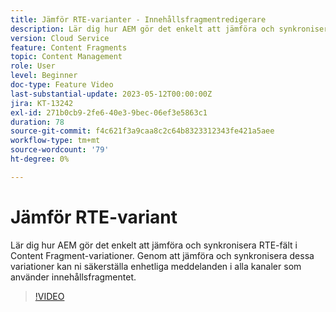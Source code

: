 ```yaml
---
title: Jämför RTE-varianter - Innehållsfragmentredigerare
description: Lär dig hur AEM gör det enkelt att jämföra och synkronisera RTE-fält i Content Fragment-variationer. Genom att jämföra och synkronisera dessa variationer kan ni säkerställa enhetliga meddelanden i alla kanaler som använder innehållsfragmentet.
version: Cloud Service
feature: Content Fragments
topic: Content Management
role: User
level: Beginner
doc-type: Feature Video
last-substantial-update: 2023-05-12T00:00:00Z
jira: KT-13242
exl-id: 271b0cb9-2fe6-40e3-9bec-06ef3e5863c1
duration: 78
source-git-commit: f4c621f3a9caa8c2c64b8323312343fe421a5aee
workflow-type: tm+mt
source-wordcount: '79'
ht-degree: 0%

---
```


# Jämför RTE-variant

Lär dig hur AEM gör det enkelt att jämföra och synkronisera RTE-fält i Content Fragment-variationer. Genom att jämföra och synkronisera dessa variationer kan ni säkerställa enhetliga meddelanden i alla kanaler som använder innehållsfragmentet.

>[!VIDEO](https://video.tv.adobe.com/v/3419314/?learn=on)
